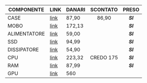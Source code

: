 
| COMPONENTE   | <center>LINK</center>                                                                                        | DANARI | SCONTATO               | PRESO                     |
| ------------ | ------------------------------------------------------------------------------------------------------------ | ------ | ---------------------- | ------------------------- |
| CASE         | [link](https://www.amazon.it/gp/product/B0CZVN6KY5/ref=ox_sc_act_title_3?smid=A11IL2PNWYJU7H&psc=1)          | 87,90  | <center>86,90</center> | <center>***SI***</center> |
| MOBO         | [link](https://www.amazon.it/gp/product/B0C3R2TXHJ/ref=ox_sc_act_title_8?smid=A11IL2PNWYJU7H&th=1)           | 172,13 |                        | <center>***SI***</center> |
| ALIMENTATORE | [link](https://www.amazon.it/gp/product/B0CK8P3SRG/ref=ox_sc_act_title_6?smid=A11IL2PNWYJU7H&th=1)           | 59,00  |                        | <center>***SI***</center> |
| SSD          | [link](https://www.amazon.it/gp/product/B0C69GQ6WG/ref=ewc_pr_img_1?smid=A1Y92MVTMSGI5P&th=1)                | 94,99  |                        | <center>***SI***</center> |
| DISSIPATORE  | [link](https://www.amazon.it/gp/product/B08WPDD6GD/ref=ewc_pr_img_2?smid=A38F5RZ72I2JQ&th=1)                 | 54,90  |                        | <center>***SI***</center> |
| CPU          | [link](https://www.amazon.it/gp/product/B0BBJDS62N/ref=ewc_pr_img_3?smid=A11IL2PNWYJU7H&psc=1)               | 223,32 | CREDO 175              | <center>***SI***</center> |
| RAM          | [link](https://www.amazon.it/dp/B0D2JLWLWZ?ref=ppx_yo2ov_dt_b_fed_asin_title&th=1)                           | 87,99  |                        | <center>***SI***</center> |
| GPU          | [link](https://www.bpm-power.com/it/online/componenti-pc/schede-video/scheda-nvidia-inno3d-geforce-b2154541) | 560    |                        |                           |


